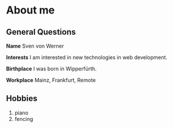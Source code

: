 # About me

## General Questions

**Name**
Sven von Werner

**Interests**
I am interested in new technologies in web development.

**Birthplace**
I was born in Wipperfürth.

**Workplace**
Mainz, Frankfurt, Remote

## Hobbies
1. piano
2. fencing
